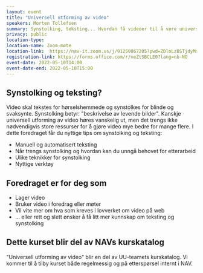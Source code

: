 ```yaml
---
layout: event
title: "Universell utforming av video"
speakers: Morten Tollefsen
summary: Synstolking, teksting... Hvordan få videoer til å være universelt utformet? Kurset blir del av NAVs interne kurskatalog.
privacy: public
location-type:
location-name: Zoom-møte
location-link:  https://nav-it.zoom.us/j/91250867205?pwd=ZDloLzBSTjdyMmU2YXZNbDE2Nm84dz09
registration-link: https://forms.office.com/r/neZtSBCLE0?lang=nb-NO
event-date: 2022-05-10T14:00
event-date-end: 2022-05-10T15:00
---
```


## Synstolking og teksting?
Video skal tekstes for hørselshemmede og synstolkes for blinde og svaksynte. Synstolking betyr: "beskrivelse av levende bilder".
Kanskje universell utforming av video høres vanskelig ut, men det trengs ikke nødvendigvis store ressurser for å gjøre video mye bedre for mange flere. I dette foredraget får du nyttige tips om synstolking og teksting:
* Manuell og automatisert teksting
* Når trengs synstolking og hvordan kan du unngå behovet for etterarbeid
* Ulike teknikker for synstolking
* Nyttige verktøy 

## Foredraget er for deg som
* Lager video
* Bruker video i foredrag eller møter
* Vil vite mer om hva som kreves i lovverket om video på web
* ... eller rett og slett ønsker å få litt mer kunnskap om teksting og synstolking

## Dette kurset blir del av NAVs kurskatalog
"Universell utforming av video" blir en del av UU-teamets kurskatalog.  Vi kommer til å tilby kurset både regelmessig og på etterspørsel internt i NAV. 
